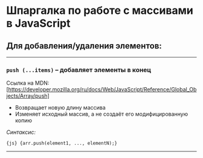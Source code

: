 # Шпаргалка по работе с массивами в JavaScript


## Для добавления/удаления элементов: 

***
 ### ```push (...items)``` – добавляет элементы в конец

Ссылка на MDN: [https://developer.mozilla.org/ru/docs/Web/JavaScript/Reference/Global_Objects/Array/push]

* Возвращает новую длину массива
* Изменяет исходный массив, а не создаёт его модифицированную копию

*Синтаксис:*

 `{js} {arr.push(element1, ..., elementN);}`

***
